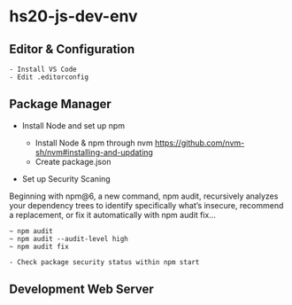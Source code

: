 # hs20-js-dev-env

## Editor & Configuration

    - Install VS Code
    - Edit .editorconfig

## Package Manager

* Install Node and set up npm

    - Install Node & npm through nvm https://github.com/nvm-sh/nvm#installing-and-updating
    - Create package.json

* Set up Security Scaning

Beginning with npm@6, a new command, npm audit, recursively analyzes your dependency trees to identify specifically what’s insecure, recommend a replacement, or fix it automatically with npm audit fix...

    ~ npm audit
    ~ npm audit --audit-level high
    ~ npm audit fix

    - Check package security status within npm start

## Development Web Server
